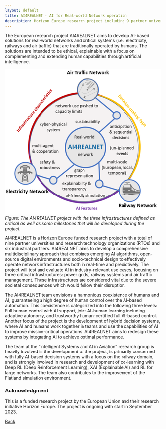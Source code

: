 ```yaml
---
layout: default
title: AI4REALNET - AI for Real-world Network operation 
description: Horizon Europe research project including 9 partner universities
---
```


The European research project AI4REALNET aims to develop AI-based solutions for real-world networks and critical systems  (i.e., electricity, railways and air traffic) 
that are traditionally operated by humans. The solutions are intended to be ethical, explainable with a focus on complementing and extending human capabilities through 
artificial intelligence. 

![Branching](./../../pictures/AI4REALNET.png)
_Figure: The AI4REALNET project with the three infrastructures defined as critical as well as some milestones that will be developed during the project._

AI4REALNET is a Horizon Europe funded research project with a total of nine partner universities and research technology organizations (RTOs) and six industrial partners. 
AI4REALNET aims to develop a comprehensive multidisciplinary approach that combines emerging AI algorithms, open-source digital environments and socio-technical design 
to effectively operate network infrastructures both in real-time and predictively. The project will test and evaluate AI in industry-relevant use cases, focusing on 
three critical infrastructures: power grids, railway systems and air traffic management. These infrastructures are considered vital due to the severe societal 
consequences which would follow their disruption.

The AI4REALNET team envisions a harmonious coexistence of humans and AI, guaranteeing a high degree of human control over the AI-based automation. This coexistence is 
categorized into the following three levels: Full human control with AI support, joint AI-human learning including adaptive autonomy, and trustworthy human-certified 
full AI-based control. Another focus of the project is the development of hybrid decision systems, where AI and humans work together in teams and use the capabilities 
of AI to improve mission-critical operations. AI4REALNET aims to redesign these systems by integrating AI to achieve optimal performance.

The team at the “Intelligent Systems and AI in Aviation” research group is heavily involved in the development of the project, is primarily concerned with 
fully AI-based decision systems with a focus on the railway domain, and is strongly involved in research and development of co-learning with Deep RL (Deep 
Reinforcement Learning), XAI (Explainable AI) and RL for large networks. The team also contributes to the improvement of the Flatland simulation environment.

### Acknowledgment
This is a funded research project by the European Union and their research initiative Horizon Europe. The project is ongoing with start in September 2023. 

[Back](https://isandaiinaviation.github.io/pages/research.html)